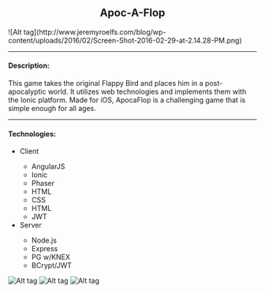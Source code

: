 <h2 style="text-align: center;">Apoc-A-Flop</h2>
![Alt tag](http://www.jeremyroelfs.com/blog/wp-content/uploads/2016/02/Screen-Shot-2016-02-29-at-2.14.28-PM.png)

<hr/>
<h4>Description:</h4>
<p>This game takes the original Flappy Bird and places him in a post-apocalyptic world. It utilizes web technologies and implements them with the Ionic platform. Made for iOS, ApocaFlop is a challenging game that is simple enough for all ages. </p>

<hr/>
<h4>Technologies:</h4>
<ul>
  <li>Client</li>
    <ul>
      <li>AngularJS</li>
      <li>Ionic</li>
      <li>Phaser</li>
      <li>HTML</li>
      <li>CSS</li>
      <li>HTML</li>
      <li>JWT</li>
    </ul>
    <li>Server</li>
    <ul>
      <li>Node.js</li>
      <li>Express</li>
      <li>PG w/KNEX</li>
      <li>BCrypt/JWT</li>
    </ul>
</ul>

![Alt tag](http://www.jeremyroelfs.com/blog/wp-content/uploads/2016/02/Screen-Shot-2016-02-29-at-2.09.31-PM.png)
![Alt tag](http://www.jeremyroelfs.com/blog/wp-content/uploads/2016/02/Screen-Shot-2016-02-29-at-2.10.55-PM.png)
![Alt tag](http://www.jeremyroelfs.com/blog/wp-content/uploads/2016/02/Screen-Shot-2016-02-29-at-2.03.34-PM.png)
